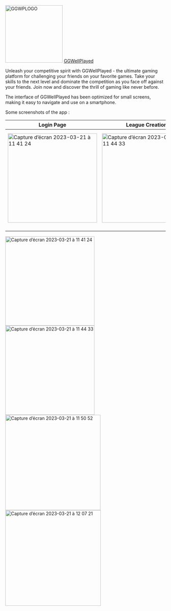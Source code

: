<img width="180" alt="GGWPLOGO" src="https://user-images.githubusercontent.com/118454225/226581386-e532cdd9-42e0-49a2-90ee-6cc5b7a1c54b.png">
<a href="https://www.ggwellplayed.me/">GGWellPlayed</a> 

Unleash your competitive spirit with GGWellPlayed - the ultimate gaming platform for challenging your friends on your favorite games. Take your skills to the next level and dominate the competition as you face off against your friends. Join now and discover the thrill of gaming like never before.

The interface of GGWellPlayed has been optimized for small screens, making it easy to navigate and use on a smartphone.

Some screenshots of the app : 

| Login Page                                                                                                                                                                 | League Creation                                                                                                                                                            | League Show                                                                                                                                                                | Leagues Index                                                                                                                                                              |   |
|----------------------------------------------------------------------------------------------------------------------------------------------------------------------------|----------------------------------------------------------------------------------------------------------------------------------------------------------------------------|----------------------------------------------------------------------------------------------------------------------------------------------------------------------------|----------------------------------------------------------------------------------------------------------------------------------------------------------------------------|---|
| <img width="280" alt="Capture d’écran 2023-03-21 à 11 41 24" src="https://user-images.githubusercontent.com/118454225/226586845-1bc48178-79de-4129-a24a-46231c4607d3.png"> | <img width="280" alt="Capture d’écran 2023-03-21 à 11 44 33" src="https://user-images.githubusercontent.com/118454225/226586839-2d034844-9021-482b-bd05-beebbb23b551.png"> | <img width="299" alt="Capture d’écran 2023-03-21 à 11 50 52" src="https://user-images.githubusercontent.com/118454225/226586832-deba0943-982e-4985-8f81-9421f57b8050.png"> | <img width="300" alt="Capture d’écran 2023-03-21 à 12 07 21" src="https://user-images.githubusercontent.com/118454225/226588548-8d33564f-a975-4c06-ac70-ba01fb96df16.png"> |   |
|                                                                                                                                                                            |                                                                                                                                                                            |                                                                                                                                                                            |                                                                                                                                                                            |   |
|                                                                                                                                                                            |                                                                                                                                                                            |                                                                                                                                                                            |                                                                                                                                                                            |   |

<img width="280" alt="Capture d’écran 2023-03-21 à 11 41 24" src="https://user-images.githubusercontent.com/118454225/226586845-1bc48178-79de-4129-a24a-46231c4607d3.png">
<img width="280" alt="Capture d’écran 2023-03-21 à 11 44 33" src="https://user-images.githubusercontent.com/118454225/226586839-2d034844-9021-482b-bd05-beebbb23b551.png">
<img width="299" alt="Capture d’écran 2023-03-21 à 11 50 52" src="https://user-images.githubusercontent.com/118454225/226586832-deba0943-982e-4985-8f81-9421f57b8050.png">
<img width="300" alt="Capture d’écran 2023-03-21 à 12 07 21" src="https://user-images.githubusercontent.com/118454225/226588548-8d33564f-a975-4c06-ac70-ba01fb96df16.png">

